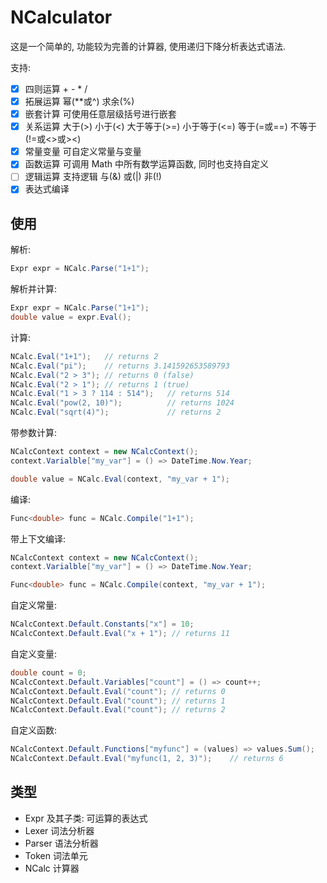 # NCalculator
这是一个简单的, 功能较为完善的计算器, 使用递归下降分析表达式语法.

支持:
- [x] 四则运算 + - * /
- [x] 拓展运算 幂(**或^) 求余(%)
- [x] 嵌套计算 可使用任意层级括号进行嵌套
- [x] 关系运算 大于(>) 小于(<) 大于等于(>=) 小于等于(<=) 等于(=或==) 不等于(!=或<>或><)
- [x] 常量变量 可自定义常量与变量
- [x] 函数运算 可调用 Math 中所有数学运算函数, 同时也支持自定义
- [ ] 逻辑运算 支持逻辑 与(&) 或(|) 非(!)
- [x] 表达式编译

## 使用

解析:
```csharp
Expr expr = NCalc.Parse("1+1");
```

解析并计算:
```csharp
Expr expr = NCalc.Parse("1+1");
double value = expr.Eval();
```

计算:
```csharp
NCalc.Eval("1+1");   // returns 2
NCalc.Eval("pi");    // returns 3.141592653589793
NCalc.Eval("2 > 3"); // returns 0 (false)
NCalc.Eval("2 > 1"); // returns 1 (true)
NCalc.Eval("1 > 3 ? 114 : 514");   // returns 514
NCalc.Eval("pow(2, 10)");          // returns 1024
NCalc.Eval("sqrt(4)");             // returns 2
```

带参数计算:
```csharp
NCalcContext context = new NCalcContext();
context.Varialble["my_var"] = () => DateTime.Now.Year;

double value = NCalc.Eval(context, "my_var + 1");
```

编译:
```csharp
Func<double> func = NCalc.Compile("1+1");
```

带上下文编译:
```csharp
NCalcContext context = new NCalcContext();
context.Varialble["my_var"] = () => DateTime.Now.Year;

Func<double> func = NCalc.Compile(context, "my_var + 1");
```

自定义常量:
```csharp
NCalcContext.Default.Constants["x"] = 10;
NCalcContext.Default.Eval("x + 1"); // returns 11
```

自定义变量:
```csharp
double count = 0;
NCalcContext.Default.Variables["count"] = () => count++;
NCalcContext.Default.Eval("count"); // returns 0
NCalcContext.Default.Eval("count"); // returns 1
NCalcContext.Default.Eval("count"); // returns 2
```

自定义函数:
```csharp
NCalcContext.Default.Functions["myfunc"] = (values) => values.Sum();
NCalcContext.Default.Eval("myfunc(1, 2, 3)");    // returns 6
```

## 类型

- Expr 及其子类: 可运算的表达式
- Lexer 词法分析器
- Parser 语法分析器
- Token 词法单元
- NCalc 计算器


